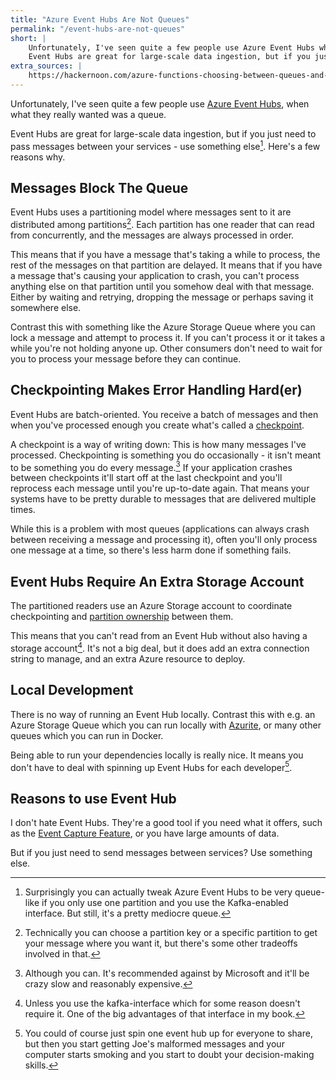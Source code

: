```yaml
---
title: "Azure Event Hubs Are Not Queues"
permalink: "/event-hubs-are-not-queues"
short: |
    Unfortunately, I've seen quite a few people use Azure Event Hubs when what they really wanted was a queue.
    Event Hubs are great for large-scale data ingestion, but if you just need to pass messages between your services - use something else. Here's a few reasons why.
extra_sources: |
    https://hackernoon.com/azure-functions-choosing-between-queues-and-event-hubs-dac4157eee1c
---
```

Unfortunately, I've seen quite a few people use [Azure Event Hubs](https://docs.microsoft.com/en-us/azure/event-hubs/event-hubs-about), when what they really wanted was a queue.

Event Hubs are great for large-scale data ingestion, but if you just need to pass messages between your services - use something else[^1]. Here's a few reasons why.

Messages Block The Queue
------------------------

Event Hubs uses a partitioning model where messages sent to it are distributed among partitions[^2].
Each partition has one reader that can read from concurrently, and the messages are always processed in order.

This means that if you have a message that's taking a while to process, the rest of the messages on that partition are delayed.
It means that if you have a message that's causing your application to crash, you can't process anything else on that partition until you somehow deal with that message. Either by waiting and retrying, dropping the message or perhaps saving it somewhere else.

Contrast this with something like the Azure Storage Queue where you can lock a message and attempt to process it.
If you can't process it or it takes a while you're not holding anyone up. Other consumers don't need to wait for you to process your message before they can continue.

Checkpointing Makes Error Handling Hard(er)
-------------------------------------------

Event Hubs are batch-oriented. You receive a batch of messages and then when you've processed enough you create what's called a [checkpoint](https://docs.microsoft.com/en-us/azure/event-hubs/event-hubs-features#checkpointing).

A checkpoint is a way of writing down: This is how many messages I've processed. Checkpointing is something you do occasionally - it isn't meant to be something you do every message.[^3]
If your application crashes between checkpoints it'll start off at the last checkpoint and you'll reprocess each message until you're up-to-date again.
That means your systems have to be pretty durable to messages that are delivered multiple times.

While this is a problem with most queues (applications can always crash between receiving a message and processing it), often you'll only process one message at a time, so there's less harm done if something fails.

Event Hubs Require An Extra Storage Account
-------------------------------------------

The partitioned readers use an Azure Storage account to coordinate checkpointing and [partition ownership](https://docs.microsoft.com/en-us/azure/event-hubs/event-processor-balance-partition-load) between them.

This means that you can't read from an Event Hub without also having a storage account[^4]. It's not a big deal, but it does add an extra connection string to manage, and an extra Azure resource to deploy.

Local Development
-----------------

There is no way of running an Event Hub locally.
Contrast this with e.g. an Azure Storage Queue which you can run locally with [Azurite](https://github.com/Azure/Azurite), or many other queues which you can run in Docker.

Being able to run your dependencies locally is really nice. It means you don't have to deal with spinning up Event Hubs for each developer[^5].

Reasons to use Event Hub
------------------------

I don't hate Event Hubs. They're a good tool if you need what it offers, such as the [Event Capture Feature](https://docs.microsoft.com/en-us/azure/event-hubs/event-hubs-capture-overview), or you have large amounts of data.

But if you just need to send messages between services? Use something else.

[^1]: Surprisingly you can actually tweak Azure Event Hubs to be very queue-like if you only use one partition and you use the Kafka-enabled interface. But still, it's a pretty mediocre queue.
[^2]: Technically you can choose a partition key or a specific partition to get your message where you want it, but there's some other tradeoffs involved in that.
[^3]: Although you can. It's recommended against by Microsoft and it'll be crazy slow and reasonably expensive.
[^4]: Unless you use the kafka-interface which for some reason doesn't require it. One of the big advantages of that interface in my book.
[^5]: You could of course just spin one event hub up for everyone to share, but then you start getting Joe's malformed messages and your computer starts smoking and you start to doubt your decision-making skills.